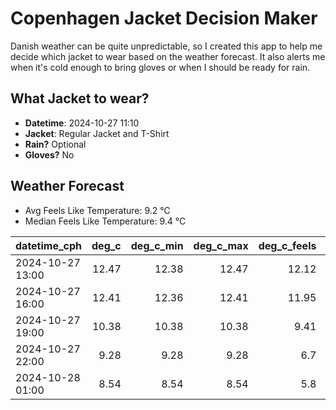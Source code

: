 
# Copenhagen Jacket Decision Maker

Danish weather can be quite unpredictable, so I created this app to help me decide which jacket to wear based on the weather forecast. 
It also alerts me when it's cold enough to bring gloves or when I should be ready for rain.

## What Jacket to wear?

- **Datetime**: 2024-10-27 11:10
- **Jacket**: Regular Jacket and T-Shirt
- **Rain?** Optional
- **Gloves?** No

## Weather Forecast
- Avg Feels Like Temperature: 9.2 °C
- Median Feels Like Temperature: 9.4 °C

| datetime_cph     |   deg_c |   deg_c_min |   deg_c_max |   deg_c_feels | weather   | wind   | rain   |
|:-----------------|--------:|------------:|------------:|--------------:|:----------|:-------|:-------|
| 2024-10-27 13:00 |   12.47 |       12.38 |       12.47 |         12.12 | Rain      | Low    | Low    |
| 2024-10-27 16:00 |   12.41 |       12.36 |       12.41 |         11.95 | Rain      | High   | Low    |
| 2024-10-27 19:00 |   10.38 |       10.38 |       10.38 |          9.41 | Clouds    | High   | None   |
| 2024-10-27 22:00 |    9.28 |        9.28 |        9.28 |          6.7  | Clear     | Low    | None   |
| 2024-10-28 01:00 |    8.54 |        8.54 |        8.54 |          5.8  | Clouds    | Low    | None   |
        